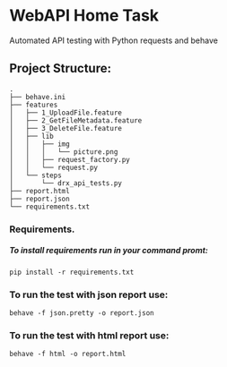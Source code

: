 # WebAPI Home Task
Automated API testing with Python requests and behave  


## Project Structure:  

```
.
├── behave.ini
├── features
│   ├── 1_UploadFile.feature
│   ├── 2_GetFileMetadata.feature
│   ├── 3_DeleteFile.feature
│   ├── lib
│   │   ├── img
│   │   │   └── picture.png
│   │   ├── request_factory.py
│   │   └── request.py
│   └── steps
│       └── drx_api_tests.py
├── report.html
├── report.json
└── requirements.txt

```

### Requirements. 
##### To install requirements run in your command promt:
```
pip install -r requirements.txt
```


### To run the test with json report use:
```
behave -f json.pretty -o report.json
```
### To run the test with html report use:
```
behave -f html -o report.html
```
